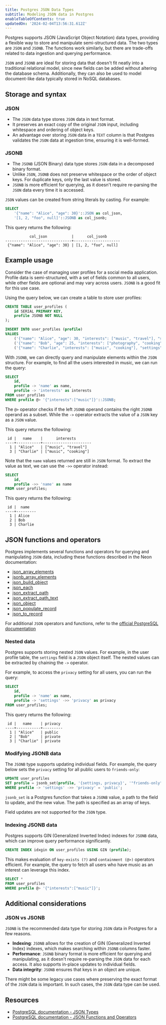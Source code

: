 ```yaml
---
title: Postgres JSON Data Types
subtitle: Modeling JSON data in Postgres
enableTableOfContents: true
updatedOn: '2024-02-04T13:56:31.612Z'
---
```


Postgres supports JSON (JavaScript Object Notation) data types, providing a flexible way to store and manipulate semi-structured data. The two types are `JSON` and `JSONB`. The functions work similarly, but there are trade-offs related to data ingestion and querying performance. 

`JSON` and `JSONB` are ideal for storing data that doesn't fit neatly into a traditional relational model, since new fields can be added without altering the database schema. Additionally, they can also be used to model document-like data typically stored in NoSQL databases. 

<CTA />

## Storage and syntax

### JSON

- The `JSON` data type stores `JSON` data in text format.
- It preserves an exact copy of the original `JSON` input, including whitespace and ordering of object keys.
- An advantage over storing `JSON` data in a `TEXT` column is that Postgres validates the `JSON` data at ingestion time, ensuring it is well-formed. 

### JSONB

- The `JSONB` (JSON Binary) data type stores `JSON` data in a decomposed binary format.
- Unlike `JSON`, `JSONB` does not preserve whitespace or the order of object keys. For duplicate keys, only the last value is stored. 
- `JSONB` is more efficient for querying, as it doesn't require re-parsing the `JSON` data every time it is accessed. 

`JSON` values can be created from string literals by casting. For example:

```sql
SELECT
    '{"name": "Alice", "age": 30}'::JSON as col_json,
    '[1, 2, "foo", null]'::JSONB as col_jsonb;
```

This query returns the following:

```text
           col_json           |      col_jsonb
------------------------------+---------------------
 {"name": "Alice", "age": 30} | [1, 2, "foo", null]
```

## Example usage

Consider the case of managing user profiles for a social media application. Profile data is semi-structured, with a set of fields common to all users, while other fields are optional and may vary across users. `JSONB` is a good fit for this use case. 

Using the query below, we can create a table to store user profiles:

```sql
CREATE TABLE user_profiles (
    id SERIAL PRIMARY KEY,
    profile JSONB NOT NULL
);

INSERT INTO user_profiles (profile)
VALUES
    ('{"name": "Alice", "age": 30, "interests": ["music", "travel"], "settings": {"privacy": "public", "notifications": true, "theme": "light"}}'),
    ('{"name": "Bob", "age": 25, "interests": ["photography", "cooking"], "settings": {"privacy": "private", "notifications": false}, "city": "NYC"}'),
    ('{"name": "Charlie", "interests": ["music", "cooking"], "settings": {"privacy": "private", "notifications": true, "language": "English"}}');
```

With `JSONB`, we can directly query and manipulate elements within the `JSON` structure. For example, to find all the users interested in music, we can run the query:

```sql
SELECT 
    id, 
    profile -> 'name' as name, 
    profile -> 'interests' as interests
FROM user_profiles
WHERE profile @> '{"interests":["music"]}'::JSONB;
```

The `@>` operator checks if the left `JSONB` operand contains the right `JSONB` operand as a subset. While the `->` operator extracts the value of a `JSON` key as a `JSON` value.

This query returns the following:

```text
 id |   name    |      interests
----+-----------+----------------------
  1 | "Alice"   | ["music", "travel"]
  3 | "Charlie" | ["music", "cooking"]
```

Note that the `name` values returned are still in `JSON` format. To extract the value as text, we can use the `->>` operator instead:

```sql
SELECT 
    id, 
    profile ->> 'name' as name
FROM user_profiles;
```

This query returns the following:

```text
 id |  name
----+---------
  1 | Alice
  2 | Bob
  3 | Charlie
```

## JSON functions and operators

Postgres implements several functions and operators for querying and manipulating `JSON` data, including these functions described in the Neon documentation:

- [json_array_elements](/docs/functions/json_array_elements)
- [jsonb_array_elements](/docs/functions/jsonb_array_elements)
- [json_build_object](/docs/functions/json_build_object)
- [json_each](/docs/functions/json_each)
- [json_extract_path](/docs/functions/json_extract_path)
- [json_extract_path_text](/docs/functions/json_extract_path_text)
- [json_object](/docs/functions/json_object)
- [json_populate_record](/docs/functions/json_populate_record)
- [json_to_record](/docs/functions/json_to_record)

For additional `JSON` operators and functions, refer to the [official PostgreSQL documentation](https://www.postgresql.org/docs/current/functions-json.html)

### Nested data 

Postgres supports storing nested `JSON` values. For example, in the user profile table, the `settings` field is a `JSON` object itself. The nested values can be extracted by chaining the `->` operator. 

For example, to access the `privacy` setting for all users, you can run the query:

```sql
SELECT 
    id, 
    profile -> 'name' as name, 
    profile -> 'settings' ->> 'privacy' as privacy
FROM user_profiles;
```

This query returns the following:

```text
 id |   name    | privacy
----+-----------+---------
  1 | "Alice"   | public
  2 | "Bob"     | private
  3 | "Charlie" | private
```

### Modifying JSONB data

The `JSONB` type supports updating individual fields. For example, the query below sets the `privacy` setting for all public users to `friends-only`:

```sql
UPDATE user_profiles
SET profile = jsonb_set(profile, '{settings, privacy}', '"friends-only"')
WHERE profile -> 'settings' ->> 'privacy' = 'public';
```

`jsonb_set` is a Postgres function that takes a `JSONB` value, a path to the field to update, and the new value. The path is specified as an array of keys.

Field updates are not supported for the `JSON` type.

### Indexing JSONB data

Postgres supports GIN (Generalized Inverted Index) indexes for `JSONB` data, which can improve query performance significantly.

```sql
CREATE INDEX idxgin ON user_profiles USING GIN (profile);
```

This makes evaluation of `key-exists (?)` and `containment (@>)` operators efficient. For example, the query to fetch all users who have music as an interest can leverage this index. 

```sql
SELECT *
FROM user_profiles
WHERE profile @> '{"interests":["music"]}';
```

## Additional considerations

### JSON vs JSONB

`JSONB` is the recommended data type for storing `JSON` data in Postgres for a few reasons.

- **Indexing**: `JSONB` allows for the creation of GIN (Generalized Inverted Index) indexes, which makes searching within `JSONB` columns faster.
- **Performance**: `JSONB` binary format is more efficient for querying and manipulating, as it doesn't require re-parsing the `JSON` data for each access. It also supports in-place updates to individual fields.
- **Data integrity**: `JSONB` ensures that keys in an object are unique. 

There might be some legacy use cases where preserving the exact format of the `JSON` data is important. In such cases, the `JSON` data type can be used.

## Resources

- [PostgreSQL documentation - JSON Types](https://www.postgresql.org/docs/current/datatype-json.html)
- [PostgreSQL documentation - JSON Functions and Operators](https://www.postgresql.org/docs/current/functions-json.html)

<NeedHelp />
